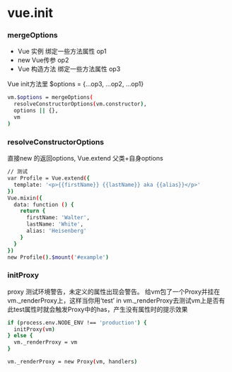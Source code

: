 # vue.init

### mergeOptions
* Vue 实例       绑定一些方法属性 op1
* new Vue传参     op2
* Vue 构造方法    绑定一些方法属性 op3

Vue init方法里 $options = {...op3, ...op2, ...op1}

``` bash
vm.$options = mergeOptions(
  resolveConstructorOptions(vm.constructor),
  options || {},
  vm
)
```

### resolveConstructorOptions
直接new 的返回options, Vue.extend 父类+自身options
``` bash
// 测试
var Profile = Vue.extend({
  template: '<p>{{firstName}} {{lastName}} aka {{alias}}</p>'
})
Vue.mixin({
  data: function () {
    return {
      firstName: 'Walter',
      lastName: 'White',
      alias: 'Heisenberg'
    }
  }
})
new Profile().$mount('#example')
```

### initProxy
proxy 测试环境警告，未定义的属性出现会警告。
给vm包了一个Proxy并挂在vm._renderProxy上，这样当你用‘test’ in vm._renderProxy去测试vm上是否有此test属性时就会触发Proxy中的has，产生没有属性时的提示效果

``` bash
if (process.env.NODE_ENV !== 'production') {
  initProxy(vm)
} else {
  vm._renderProxy = vm
}

vm._renderProxy = new Proxy(vm, handlers)
```